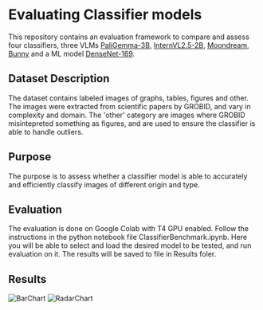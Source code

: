 # Evaluating Classifier models

This repository contains an evaluation framework to compare and assess four classifiers, three VLMs [PaliGemma-3B](https://huggingface.co/google/paligemma2-3b-pt-224), [InternVL2.5-2B](https://huggingface.co/OpenGVLab/InternVL2_5-2B), [Moondream](https://github.com/vikhyat/moondream), [Bunny](https://huggingface.co/BAAI/Bunny-v1_0-3B) and a ML model [DenseNet-169](https://www.kaggle.com/code/sunedition/classification-of-graphs). 


## Dataset Description

The dataset contains labeled images of graphs, tables, figures and other. The images were extracted from scientific papers by GROBID, and vary in complexity and domain. The 'other' category are images where GROBID misintepreted something as figures, and are used to ensure the classifier is able to handle outliers.


## Purpose

The purpose is to assess whether a classifier model is able to accurately and efficiently classify images of different origin and type. 

## Evaluation

The evaluation is done on Google Colab with T4 GPU enabled. Follow the instructions in the python notebook file ClassifierBenchmark.ipynb. Here you will be able to select and load the desired model to be tested, and run evaluation on it. The results will be saved to file in Results foler.


## Results
![BarChart](https://github.com/user-attachments/assets/2392d7b9-119e-44b2-a2bd-6c44798a80f5)
![RadarChart](https://github.com/user-attachments/assets/105ffb07-9c27-44ba-856c-3614407db693)
